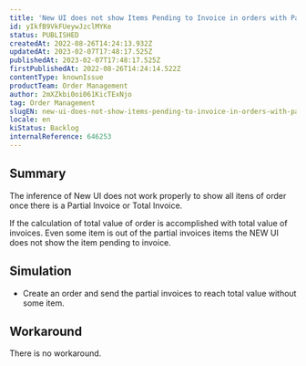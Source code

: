 ```yaml
---
title: 'New UI does not show Items Pending to Invoice in orders with Partial or Total Invoice'
id: yIkfB9VkFUeywJzclMYKe
status: PUBLISHED
createdAt: 2022-08-26T14:24:13.932Z
updatedAt: 2023-02-07T17:48:17.525Z
publishedAt: 2023-02-07T17:48:17.525Z
firstPublishedAt: 2022-08-26T14:24:14.522Z
contentType: knownIssue
productTeam: Order Management
author: 2mXZkbi0oi061KicTExNjo
tag: Order Management
slugEN: new-ui-does-not-show-items-pending-to-invoice-in-orders-with-partial-or-total-invoice
locale: en
kiStatus: Backlog
internalReference: 646253
---
```


## Summary



The inference of New UI does not work properly to show all itens of order once there is a Partial Invoice or Total Invoice.

If the calculation of total value of order is accomplished with total value of invoices. Even some item is out of the partial invoices items the NEW UI does not show the item pending to invoice.


##

## Simulation




- Create an order and send the partial invoices to reach total value without some item.


##

## Workaround


There is no workaround.

